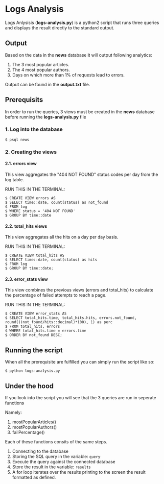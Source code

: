 <!-- What steps need to be taken -->
<!-- What should the user already have installed -->
<!-- What might they have a hard time understanding -->
# Logs Analysis

Logs Anlysisis (**logs-analysis.py**) is a python2 script that runs three queries and displays the result directly to the standard output.

## Output

Based on the data in the __news__ database it will output following analytics:
1. The 3 most popular articles.
2. The 4 most popular authors.
3. Days on which more than 1% of requests lead to errors.

Output can be found in the **output.txt** file.

## Prerequisits

In order to run the queries, 3 views must be created in the __news__ database before running the **logs-analysis.py** file

### 1. Log into the database

```
$ psql news
```

### 2. Creating the views

#### 2.1. **errors** view

This view aggregates the "404 NOT FOUND" status codes per day from the log table.

RUN THIS IN THE TERMINAL: 
```
$ CREATE VIEW errors AS
$ SELECT time::date, count(status) as not_found
$ FROM log
$ WHERE status = '404 NOT FOUND'
$ GROUP BY time::date
```

#### 2.2. **total_hits** views

This view aggregates all the hits on a day per day basis.

RUN THIS IN THE TERMINAL: 
```
$ CREATE VIEW total_hits AS
$ SELECT time::date, count(status) as hits
$ FROM log
$ GROUP BY time::date;
```

#### 2.3. **error_stats** view

This view combines the previous views (errors and total_hits) to calculate the percentage of failed attempts to reach a page.

RUN THIS IN THE TERMINAL:
```
$ CREATE VIEW error_stats AS
$ SELECT total_hits.time, total_hits.hits, errors.not_found, round(((not_found/hits::decimal)*100), 1) as perc
$ FROM total_hits, errors
$ WHERE total_hits.time = errors.time
$ ORDER BY not_found DESC;
```

## Running the script

When all the prerequisite are fulfilled you can simply run the script like so:
```
$ python logs-analysis.py 
```

## Under the hood

If you look into the script you will see that the 3 queries are run in seperate functions

Namely:
1. mostPopularArticles()
2. mostPopularAuthors()
3. failPercentage()

Each of these functions consits of the same steps.
1. Connecting to the database
2. Storing the SQL query in the variable: ```query```
3. Execute the query against the connected database
4. Store the result in the variable: ```results```
5. A for loop iterates over the results printing to the screen the result formatted as defined.


